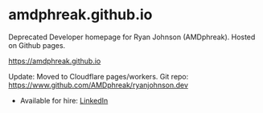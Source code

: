 # amdphreak.github.io

Deprecated Developer homepage for Ryan Johnson (AMDphreak). Hosted on Github pages.

<https://amdphreak.github.io>

Update: Moved to Cloudflare pages/workers. Git repo: <https://www.github.com/AMDphreak/ryanjohnson.dev>

- Available for hire: [LinkedIn](https://www.linkedin.com/in/amdphreak)
